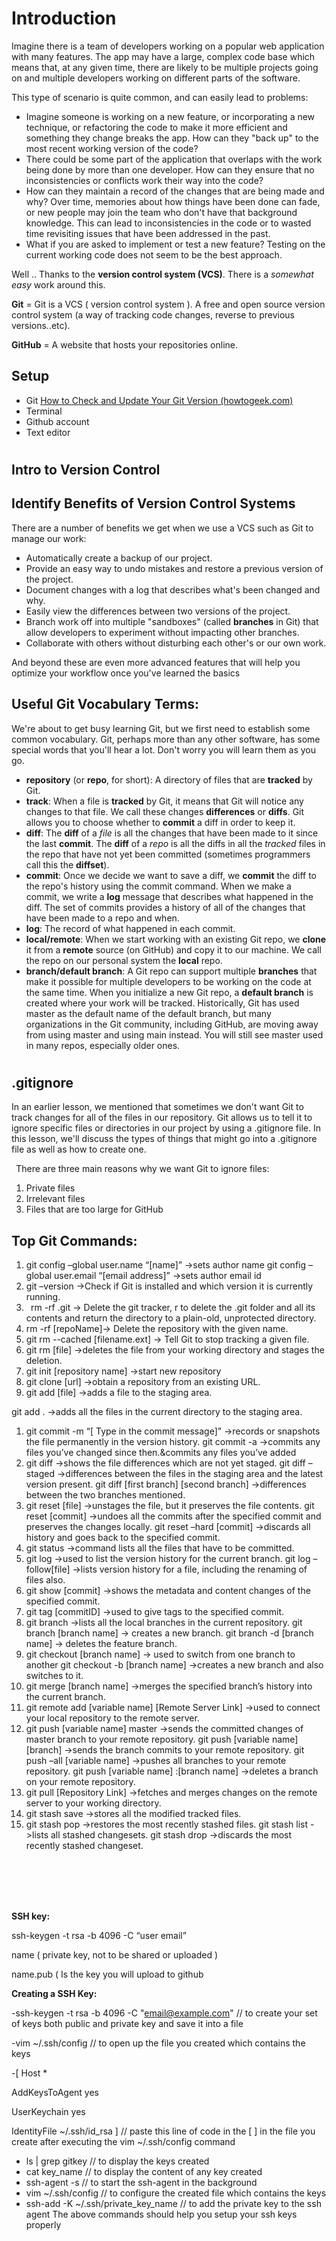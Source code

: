 ##
# **Introduction**



Imagine there is a team of developers working on a popular web application with many features. The app may have a large, complex code base which means that, at any given time, there are likely to be multiple projects going on and multiple developers working on different parts of the software.

This type of scenario is quite common, and can easily lead to problems:

- Imagine someone is working on a new feature, or incorporating a new technique, or refactoring the code to make it more efficient and something they change breaks the app. How can they "back up" to the most recent working version of the code?
- There could be some part of the application that overlaps with the work being done by more than one developer. How can they ensure that no inconsistencies or conflicts work their way into the code?
- How can they maintain a record of the changes that are being made and why? Over time, memories about how things have been done can fade, or new people may join the team who don't have that background knowledge. This can lead to inconsistencies in the code or to wasted time revisiting issues that have been addressed in the past.
- What if you are asked to implement or test a new feature? Testing on the current working code does not seem to be the best approach.

Well .. Thanks to the **version control system (VCS)**. There is a *somewhat easy* work around this.

**Git** =  Git is a VCS ( version control system ). A free and open source version control system (a way of tracking code changes, reverse to previous versions..etc).

**GitHub** = A website that hosts your repositories online.

## **Setup**

- Git [How to Check and Update Your Git Version (howtogeek.com)](https://www.howtogeek.com/759319/how-to-check-and-update-your-git-version/)
- Terminal
- Github account
- Text editor







#








## **Intro to Version Control**



##
## **Identify Benefits of Version Control Systems**

There are a number of benefits we get when we use a VCS such as Git to manage our work:

- Automatically create a backup of our project.
- Provide an easy way to undo mistakes and restore a previous version of the project.
- Document changes with a log that describes what's been changed and why.
- Easily view the differences between two versions of the project.
- Branch work off into multiple "sandboxes" (called **branches** in Git) that allow developers to experiment without impacting other branches.
- Collaborate with others without disturbing each other's or our own work.

And beyond these are even more advanced features that will help you optimize your workflow once you've learned the basics







## **Useful Git Vocabulary Terms:**
We're about to get busy learning Git, but we first need to establish some common vocabulary. Git, perhaps more than any other software, has some special words that you'll hear a lot. Don't worry you will learn them as you go.

- **repository** (or **repo**, for short): A directory of files that are **tracked** by Git.
- **track**: When a file is **tracked** by Git, it means that Git will notice any changes to that file. We call these changes **differences** or **diffs**. Git allows you to choose whether to **commit** a diff in order to keep it.
- **diff**: The **diff** of a *file* is all the changes that have been made to it since the last **commit**. The **diff** of a *repo* is all the diffs in all the *tracked* files in the repo that have not yet been committed (sometimes programmers call this the **diffset**).
- **commit**: Once we decide we want to save a diff, we **commit** the diff to the repo's history using the commit command. When we make a commit, we write a **log** message that describes what happened in the diff. The set of commits provides a history of all of the changes that have been made to a repo and when.
- **log**: The record of what happened in each commit.
- **local/remote**: When we start working with an existing Git repo, we **clone** it from a **remote** source (on GitHub) and copy it to our machine. We call the repo on our personal system the **local** repo.
- **branch/default branch**: A Git repo can support multiple **branches** that make it possible for multiple developers to be working on the code at the same time. When you initialize a new Git repo, a **default branch** is created where your work will be tracked. Historically, Git has used master as the default name of the default branch, but many organizations in the Git community, including GitHub, are moving away from using master and using main instead. You will still see master used in many repos, especially older ones.







#
## **.gitignore**

In an earlier lesson, we mentioned that sometimes we don't want Git to track changes for all of the files in our repository. Git allows us to tell it to ignore specific files or directories in our project by using a .gitignore file. In this lesson, we'll discuss the types of things that might go into a .gitignore file as well as how to create one.

` `There are three main reasons why we want Git to ignore files:

1. Private files
1. Irrelevant files
1. Files that are too large for GitHub

##
## **Top Git Commands:**

1. git config –global user.name “[name]” ->sets author name
   git config –global user.email “[email address]” ->sets author email id
1. git –version ->Check if Git is installed and which version it is currently running.
1. ` `rm -rf .git -> Delete the git tracker, r to delete the .git folder and all its contents and return the directory to a plain-old, unprotected directory.
1. rm -rf [repoName]-> Delete the repository with the given name.
1. git rm --cached [filename.ext] -> Tell Git to stop tracking a given file.
1. git rm [file] ->deletes the file from your working directory and stages the deletion.
1. git init [repository name] ->start new repository
1. git clone [url] ->obtain a repository from an existing URL.
1. git add [file] ->adds a file to the staging area.

git add . ->adds all the files in the current directory to the staging area.

1. git commit -m “[ Type in the commit message]” ->records or snapshots the file permanently in the version history.
   git commit -a ->commits any files you’ve changed since then.&commits any files you’ve added
1. git diff ->shows the file differences which are not yet staged.
   git diff –staged ->differences between the files in the staging area and the latest version present.
   git diff [first branch] [second branch] ->differences between the two branches mentioned.
1. git reset [file] ->unstages the file, but it preserves the file contents.
   git reset [commit] ->undoes all the commits after the specified commit and preserves the changes locally.
   git reset –hard [commit] ->discards all history and goes back to the specified commit.
1. git status ->command lists all the files that have to be committed.
1. git log ->used to list the version history for the current branch.
   git log –follow[file] ->lists version history for a file, including the renaming of files also.
1. git show [commit] ->shows the metadata and content changes of the specified commit.
1. git tag [commitID] ->used to give tags to the specified commit.
1. git branch ->lists all the local branches in the current repository.
   git branch [branch name] -> creates a new branch.
   git branch -d [branch name] -> deletes the feature branch.
1. git checkout [branch name] -> used to switch from one branch to another
   git checkout -b [branch name] ->creates a new branch and also switches to it.
1. git merge [branch name] ->merges the specified branch’s history into the current branch.
1. git remote add [variable name] [Remote Server Link] ->used to connect your local repository to the remote server.
1. git push [variable name] master ->sends the committed changes of master branch to your remote repository.
   git push [variable name] [branch] ->sends the branch commits to your remote repository.
   git push –all [variable name] ->pushes all branches to your remote repository.
   git push [variable name] :[branch name] ->deletes a branch on your remote repository.
1. git pull [Repository Link] ->fetches and merges changes on the remote server to your working directory.
1. git stash save ->stores all the modified tracked files.
1. git stash pop ->restores the most recently stashed files.
   git stash list ->lists all stashed changesets.
   git stash drop ->discards the most recently stashed changeset.































<br>
<br>
<br>
<br>


**SSH key:**

ssh-keygen -t rsa -b 4096 -C “user email”

name ( private key, not to be shared or uploaded )

name.pub ( Is the key you will upload to github


**Creating a SSH Key:**

-ssh-keygen -t rsa -b 4096 -C "email@example.com" // to create your set of keys both public and private key and save it into a file

-vim ~/.ssh/config // to open up the file you created which contains the keys

-[ Host \*

AddKeysToAgent yes



UserKeychain yes

IdentityFile ~/.ssh/id\_rsa ] // paste this line of code in the [ ] in the file you create after executing the vim ~/.ssh/config command

- ls | grep gitkey // to display the keys created
- cat key\_name // to display the content of any key created
- ssh-agent -s // to start the ssh-agent in the background
- vim ~/.ssh/config // to configure the created file which contains the keys
- ssh-add -K ~/.ssh/private\_key\_name // to add the private key to the ssh agent
  The above commands should help you setup your ssh keys properly

















